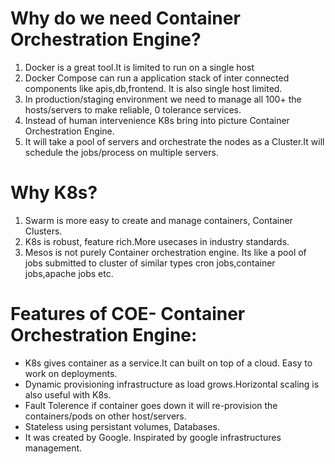 # Why do we need Container Orchestration Engine?
1. Docker is a great tool.It is limited to run on a single host
2. Docker Compose can run a application stack of inter connected components like apis,db,frontend. It is also single host limited.
3. In production/staging environment we need to manage all 100+ the hosts/servers to make reliable, 0 tolerance services.
4. Instead of human intervenience K8s bring into picture Container Orchestration Engine.
5. It will take a pool of servers and orchestrate the nodes as a Cluster.It will schedule the jobs/process on multiple servers.

# Why K8s?
1. Swarm is more easy to create and manage containers, Container Clusters.
2. K8s is robust, feature rich.More usecases in industry standards.
3. Mesos is not purely Container orchestration engine. Its like a pool of jobs submitted to  cluster of similar types cron jobs,container jobs,apache jobs etc.

# Features of COE- Container Orchestration Engine:
- K8s gives container as a service.It can built on top of a cloud. Easy to work on deployments.
- Dynamic provisioning infrastructure as load grows.Horizontal scaling is also useful with K8s.
- Fault Tolerence if container goes down it will re-provision the containers/pods on other host/servers.
- Stateless using persistant volumes, Databases.
- It was created by Google. Inspirated by google infrastructures management.
